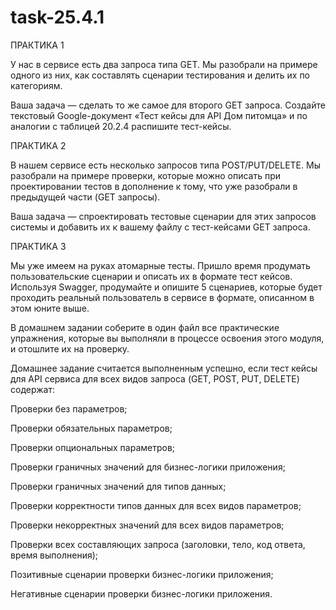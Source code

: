 # task-25.4.1

ПРАКТИКА 1

У нас в сервисе есть два запроса типа GET. Мы разобрали на примере одного из них, как составлять сценарии тестирования и делить их по категориям.

Ваша задача — сделать то же самое для второго GET запроса. Создайте текстовый Google-документ «Тест кейсы для API Дом питомца» и по аналогии с таблицей 20.2.4 распишите тест-кейсы.

ПРАКТИКА 2

В нашем сервисе есть несколько запросов типа POST/PUT/DELETE. Мы разобрали на примере проверки, которые можно описать при проектировании тестов в дополнение к тому, что уже разобрали в предыдущей части (GET запросы).

Ваша задача — спроектировать тестовые сценарии для этих запросов системы и добавить их к вашему файлу с тест-кейсами GET запроса.

ПРАКТИКА 3

Мы уже имеем на руках атомарные тесты. Пришло время продумать пользовательские сценарии и описать их в формате тест кейсов. Используя Swagger, продумайте и опишите 5 сценариев, которые будет проходить реальный пользователь в сервисе в формате, описанном в этом юните выше.

В домашнем задании соберите в один файл все практические упражнения, которые вы выполняли в процессе освоения этого модуля, и отошлите их на проверку.

Домашнее задание считается выполненным успешно, если тест кейсы для API сервиса для всех видов запроса (GET, POST, PUT, DELETE) содержат:

Проверки без параметров;

Проверки обязательных параметров;

Проверки опциональных параметров;

Проверки граничных значений для бизнес-логики приложения;

Проверки граничных значений для типов данных;

Проверки корректности типов данных для всех видов параметров;

Проверки некорректных значений для всех видов параметров;

Проверки всех составляющих запроса (заголовки, тело, код ответа, время выполнения);

Позитивные сценарии проверки бизнес-логики приложения;

Негативные сценарии проверки бизнес-логики приложения.
